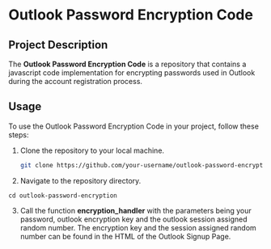 # Outlook Password Encryption Code


## Project Description

The **Outlook Password Encryption Code** is a repository that contains a javascript code implementation for encrypting passwords used in Outlook during the account registration process. 

## Usage

To use the Outlook Password Encryption Code in your project, follow these steps:

1. Clone the repository to your local machine.
   ```sh
   git clone https://github.com/your-username/outlook-password-encryption.git

2. Navigate to the repository directory.
```
cd outlook-password-encryption
```

3. Call the function **encryption_handler** with the parameters being your password, outlook encryption key and the outlook session assigned random number. The encryption key and the session assigned random number can be found in the HTML of the Outlook Signup Page.
